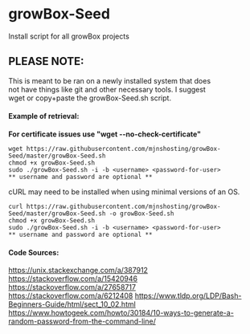 # growBox-Seed
Install script for all growBox projects

## PLEASE NOTE:  
This is meant to be ran on a newly installed system that does  
not have things like git and other necessary tools. I suggest  
wget or copy+paste the growBox-Seed.sh script.

#### Example of retrieval:  
**For certificate issues use "wget --no-check-certificate"**
```
wget https://raw.githubusercontent.com/mjnshosting/growBox-Seed/master/growBox-Seed.sh
chmod +x growBox-Seed.sh
sudo ./growBox-Seed.sh -i -b <username> <password-for-user>
** username and password are optional **
```
cURL may need to be installed when using minimal versions of an OS.
```
curl https://raw.githubusercontent.com/mjnshosting/growBox-Seed/master/growBox-Seed.sh -o growBox-Seed.sh
chmod +x growBox-Seed.sh
sudo ./growBox-Seed.sh -i -b <username> <password-for-user>
** username and password are optional **
```

#### Code Sources:
https://unix.stackexchange.com/a/387912
https://stackoverflow.com/a/15420946
https://stackoverflow.com/a/27658717
https://stackoverflow.com/a/6212408
https://www.tldp.org/LDP/Bash-Beginners-Guide/html/sect_10_02.html
https://www.howtogeek.com/howto/30184/10-ways-to-generate-a-random-password-from-the-command-line/
